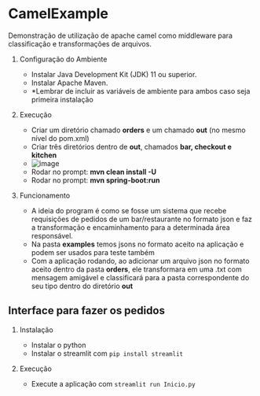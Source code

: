 # CamelExample
Demonstração de utilização de apache camel como middleware para classificação e transformações de arquivos.

1. Configuração do Ambiente
   - Instalar Java Development Kit (JDK) 11 ou superior.
   - Instalar Apache Maven.
   - *Lembrar de incluir as variáveis de ambiente para ambos caso seja primeira instalação

2. Execução
   - Criar um diretório chamado **orders** e um chamado **out** (no mesmo nível do pom.xml)
   - Criar três diretórios dentro de **out**, chamados **bar, checkout e kitchen**
   - ![image](https://github.com/user-attachments/assets/82bd0730-07d8-4c29-a75c-a823c5968e33)
   - Rodar no prompt: **mvn clean install -U**
   - Rodar no prompt: **mvn spring-boot:run**

3. Funcionamento
   - A ideia do program é como se fosse um sistema que recebe requisições de pedidos de um bar/restaurante no formato json e faz a transformação e encaminhamento para a determinada área responsável.
   - Na pasta **examples** temos jsons no formato aceito na aplicação e podem ser usados para teste também
   - Com a aplicação rodando, ao adicionar um arquivo json no formato aceito dentro da pasta **orders**, ele transformara em uma .txt com mensagem amigável e classificará para a pasta correspondente do seu tipo dentro do diretório **out**

## Interface para fazer os pedidos

1. Instalação
   - Instalar o python
   - Instalar o streamlit com `pip install streamlit`

2. Execução
   - Execute a aplicação com `streamlit run Inicio.py`
 